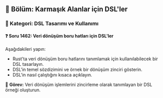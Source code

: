 ## 📘 Bölüm: Karmaşık Alanlar için DSL'ler
### 🔹 Kategori: DSL Tasarımı ve Kullanımı
#### ❓ Soru 1462: Veri dönüşüm boru hatları için DSL'ler

Aşağıdakileri yapın:

- Rust'ta veri dönüşüm boru hatlarını tanımlamak için kullanılabilecek bir DSL tasarlayın.
- DSL'in temel sözdizimini ve örnek bir dönüşüm zinciri gösterin.
- DSL'in nasıl çalıştığını kısaca açıklayın.

🔧 **Görev:** Veri dönüşüm işlemlerini zincirleme olarak tanımlayan bir DSL örneği oluşturun.
